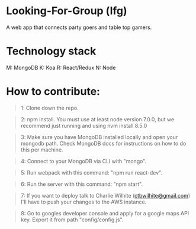 # Looking-For-Group (lfg)
A web app that connects party goers and table top gamers.

# Technology stack
M: MongoDB
K: Koa
R: React/Redux
N: Node

# How to contribute:
>1: Clone down the repo.

>2: npm install. You must use at least node version 7.0.0, but we recommend just running and using nvm install 8.5.0

>3: Make sure you have MongoDB installed locally and open your mongodb path. Check MongoDB docs for instructions on how to do this per machine.

>4: Connect to your MongoDB via CLI with "mongo".

>5: Run webpack with this command: "npm run react-dev".

>6: Run the server with this command: "npm start".

>7: If you want to deploy talk to Charlie Wilhite (ctbwilhite@gmail.com) I'll have to push your changes to the AWS instance.

>8: Go to googles developer console and apply for a google maps API key. Export it from path "config/config.js".
